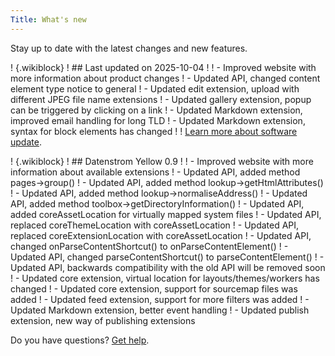 ```yaml
---
Title: What's new
---
```

Stay up to date with the latest changes and new features.

! {.wikiblock}
! ## Last updated on 2025-10-04
!
! - Improved website with more information about product changes
! - Updated API, changed content element type notice to general
! - Updated edit extension, upload with different JPEG file name extensions
! - Updated gallery extension, popup can be triggered by clicking on a link
! - Updated Markdown extension, improved email handling for long TLD
! - Updated Markdown extension, syntax for block elements has changed
!
! [Learn more about software update](how-to-change-the-system#software-update).

! {.wikiblock}
! ## Datenstrom Yellow 0.9
!
! - Improved website with more information about available extensions
! - Updated API, added method pages->group()
! - Updated API, added method lookup->getHtmlAttributes()
! - Updated API, added method lookup->normaliseAddress()
! - Updated API, added method toolbox->getDirectoryInformation() 
! - Updated API, added coreAssetLocation for virtually mapped system files
! - Updated API, replaced coreThemeLocation with coreAssetLocation
! - Updated API, replaced coreExtensionLocation with coreAssetLocation
! - Updated API, changed onParseContentShortcut() to onParseContentElement()
! - Updated API, changed parseContentShortcut() to parseContentElement()
! - Updated API, backwards compatibility with the old API will be removed soon
! - Updated core extension, virtual location for layouts/themes/workers has changed
! - Updated core extension, support for sourcemap files was added
! - Updated feed extension, support for more filters was added
! - Updated Markdown extension, better event handling
! - Updated publish extension, new way of publishing extensions

Do you have questions? [Get help](.).
